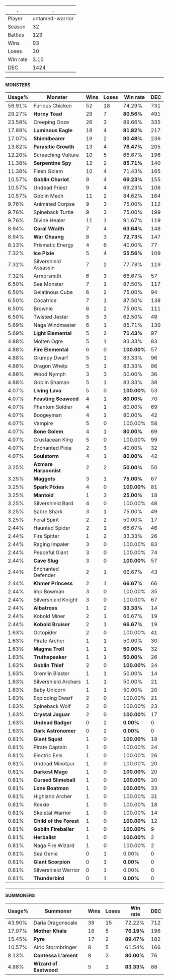 .|.
|-|-
Player|untamed-warrior
Season|32
Battles|123
Wins|93
Loses|30
Win rate|3.10
DEC|1424

---
**MONSTERS**

Usage%|Monster|Wins|Loses|Win rate|DEC|
-|-|-|-|-|-|
56.91%|Furious Chicken|52|18|74.29%|731|
29.27%|**Horny Toad**|29|7|**80.56%**|491|
23.58%|Creeping Ooze|26|3|89.66%|335|
17.89%|**Luminous Eagle**|18|4|**81.82%**|217|
17.07%|**Shieldbearer**|19|2|**90.48%**|236|
13.82%|**Parasitic Growth**|13|4|**76.47%**|205|
12.20%|Screeching Vulture|10|5|66.67%|196|
11.38%|**Serpentine Spy**|12|2|**85.71%**|140|
11.38%|Flesh Golem|10|4|71.43%|165|
10.57%|**Goblin Chariot**|9|4|**69.23%**|155|
10.57%|Undead Priest|9|4|69.23%|106|
10.57%|Goblin Mech|11|2|84.62%|164|
9.76%|Animated Corpse|9|3|75.00%|112|
9.76%|Spineback Turtle|9|3|75.00%|199|
9.76%|Divine Healer|11|1|91.67%|119|
8.94%|**Coral Wraith**|7|4|**63.64%**|148|
8.94%|**War Chaang**|8|3|**72.73%**|147|
8.13%|Prismatic Energy|4|6|40.00%|77|
7.32%|**Ice Pixie**|5|4|**55.56%**|109|
7.32%|Silvershield Assassin|7|2|77.78%|119|
7.32%|Armorsmith|6|3|66.67%|57|
6.50%|Sea Monster|7|1|87.50%|117|
6.50%|Gelatinous Cube|6|2|75.00%|94|
6.50%|Cocatrice|7|1|87.50%|138|
6.50%|Brownie|6|2|75.00%|111|
6.50%|Twisted Jester|5|3|62.50%|49|
5.69%|Naga Windmaster|6|1|85.71%|130|
5.69%|**Light Elemental**|5|2|**71.43%**|97|
4.88%|Molten Ogre|5|1|83.33%|83|
4.88%|**Fire Elemental**|6|0|**100.00%**|57|
4.88%|Grumpy Dwarf|5|1|83.33%|96|
4.88%|Dragon Whelp|5|1|83.33%|86|
4.88%|Wood Nymph|3|3|50.00%|36|
4.88%|Goblin Shaman|5|1|83.33%|38|
4.07%|**Living Lava**|5|0|**100.00%**|53|
4.07%|**Feasting Seaweed**|4|1|**80.00%**|70|
4.07%|Phantom Soldier|4|1|80.00%|69|
4.07%|Boogeyman|4|1|80.00%|42|
4.07%|Vampire|5|0|100.00%|58|
4.07%|**Bone Golem**|4|1|**80.00%**|69|
4.07%|Crustacean King|5|0|100.00%|99|
4.07%|Enchanted Pixie|2|3|40.00%|32|
4.07%|**Soulstorm**|4|1|**80.00%**|42|
3.25%|**Azmare Harpoonist**|2|2|**50.00%**|50|
3.25%|**Maggots**|3|1|**75.00%**|67|
3.25%|**Spark Pixies**|4|0|**100.00%**|81|
3.25%|**Mantoid**|1|3|**25.00%**|18|
3.25%|Silvershield Bard|4|0|100.00%|48|
3.25%|Sabre Shark|3|1|75.00%|49|
3.25%|Feral Spirit|2|2|50.00%|17|
2.44%|Haunted Spider|2|1|66.67%|46|
2.44%|Fire Spitter|1|2|33.33%|26|
2.44%|Raging Impaler|3|0|100.00%|83|
2.44%|Peaceful Giant|3|0|100.00%|74|
2.44%|**Cave Slug**|3|0|**100.00%**|57|
2.44%|Enchanted Defender|2|1|66.67%|43|
2.44%|**Khmer Princess**|2|1|**66.67%**|66|
2.44%|Imp Bowman|3|0|100.00%|35|
2.44%|Silvershield Knight|3|0|100.00%|67|
2.44%|**Albatross**|1|2|**33.33%**|14|
2.44%|Kobold Miner|2|1|66.67%|19|
2.44%|**Kobold Bruiser**|2|1|**66.67%**|19|
1.63%|Octopider|2|0|100.00%|41|
1.63%|Pirate Archer|1|1|50.00%|30|
1.63%|**Magma Troll**|1|1|**50.00%**|32|
1.63%|**Truthspeaker**|1|1|**50.00%**|26|
1.63%|**Goblin Thief**|2|0|**100.00%**|24|
1.63%|Gremlin Blaster|1|1|50.00%|14|
1.63%|Silvershield Archers|1|1|50.00%|21|
1.63%|Baby Unicorn|1|1|50.00%|20|
1.63%|Exploding Dwarf|2|0|100.00%|21|
1.63%|Spineback Wolf|2|0|100.00%|23|
1.63%|**Crystal Jaguar**|2|0|**100.00%**|17|
1.63%|**Undead Badger**|0|2|**0.00%**|0|
1.63%|**Dark Astronomer**|0|2|**0.00%**|0|
0.81%|**Giant Squid**|1|0|**100.00%**|18|
0.81%|Pirate Captain|1|0|100.00%|24|
0.81%|Electric Eels|1|0|100.00%|26|
0.81%|Undead Minotaur|1|0|100.00%|20|
0.81%|**Darkest Mage**|1|0|**100.00%**|20|
0.81%|**Cursed Slimeball**|1|0|**100.00%**|20|
0.81%|**Lone Boatman**|1|0|**100.00%**|33|
0.81%|Highland Archer|1|0|100.00%|31|
0.81%|Rexxie|1|0|100.00%|18|
0.81%|Skeletal Warrior|1|0|100.00%|14|
0.81%|**Child of the Forest**|1|0|**100.00%**|12|
0.81%|**Goblin Fireballer**|1|0|**100.00%**|9|
0.81%|**Herbalist**|1|0|**100.00%**|2|
0.81%|Naga Fire Wizard|1|0|100.00%|2|
0.81%|Sea Genie|0|1|0.00%|0|
0.81%|**Giant Scorpion**|0|1|**0.00%**|0|
0.81%|Silvershield Warrior|0|1|0.00%|0|
0.81%|**Thunderbird**|0|1|**0.00%**|0|

---
**SUMMONERS**

Usage%|Summoner|Wins|Loses|Win rate|DEC|
-|-|-|-|-|-|
43.90%|Daria Dragonscale|39|15|72.22%|712|
17.07%|**Mother Khala**|16|5|**76.19%**|196|
15.45%|**Pyre**|17|2|**89.47%**|182|
10.57%|Alric Stormbringer|8|5|61.54%|166|
8.13%|**Contessa L'ament**|8|2|**80.00%**|76|
4.88%|**Wizard of Eastwood**|5|1|**83.33%**|88|
